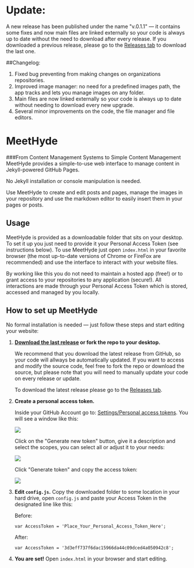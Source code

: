 # Update:
A new release has been published under the name "v.0.1.1" — it contains some fixes and now main files are linked externally so your code is always up to date without the need to download after every release. If you downloaded a previous release, please go to the [Releases tab](https://github.com/MeetHyde/MeetHyde/releases) to download the last one.

##Changelog:

1. Fixed bug preventing from making changes on organizations repositories.
2. Improved image manager: no need for a predefined images path, the app tracks and lets you manage images on any folder.
3. Main files are now linked externally so your code is always up to date without needing to download every new upgrade.
4. Several minor improvements on the code, the file manager and file editors.

 
# MeetHyde 
###From Content Management Systems to Simple Content Management
MeetHyde provides a simple-to-use web interface to manage content in Jekyll-powered GitHub Pages.

No Jekyll installation or console manipulation is needed.

Use MeetHyde to create and edit posts and pages, manage the images in your repository and use the markdown editor to easily insert them in your pages or posts. 

## Usage
MeetHyde is provided as a downloadable folder that sits on your desktop. To set it up you just need to provide it your Personal Access Token (see instructions below). To use MeetHyde just open `index.html` in your favorite browser (the most up-to-date versions of Chrome or FireFox are recommended) and use the interface to interact with your website files.

By working like this you do not need to maintain a hosted app (free!) or to grant access to your repositories to any application (secure!). All interactions are made through your Personal Access Token which is stored, accessed and managed by you locally.

## How to set up MeetHyde
No formal installation is needed — just follow these steps and start editing your website:

1. **[Download the last release](https://github.com/MeetHyde/MeetHyde/releases) or fork the repo to your desktop.**

    We recommend that you download the latest release from GitHub, so your code will allways be automatically updated. If you want to access and modify the source code, feel free to fork the repo or download the source, but please note that you will need to manually update your code on every release or update.

    To download the latest release please go to the [Releases tab](https://github.com/MeetHyde/MeetHyde/releases).

2. **Create a personal access token.**

    Inside your GitHub Account go to: [Settings/Personal access tokens](https://github.com/settings/tokens). You will see a window like this:
    
    ![](https://raw.githubusercontent.com/MeetHyde/meethyde.github.io/master/assets/images/docs/goto.jpg)

    Click on the "Generate new token" button, give it a description and select the scopes, you can select all or adjust it to your needs:
    
    ![](https://raw.githubusercontent.com/MeetHyde/meethyde.github.io/master/assets/images/docs/set-options.jpg)

    Click "Generate token" and copy the access token:
    
    ![](https://raw.githubusercontent.com/MeetHyde/meethyde.github.io/master/assets/images/docs/copy-token.jpg)
	  

3. **Edit `config.js`.** Copy the downloaded folder to some location in your hard drive, open `config.js` and paste your Access Token in the designated line like this:

    Before:

    ```
    var AccessToken = 'Place_Your_Personal_Access_Token_Here';
    ```

    After:

    ```
    var AccessToken = '3d3eff737f6dac15966da44c09dced4a050942c8';
    ```
   
4. **You are set!** Open `index.html` in your browser and start editing.
